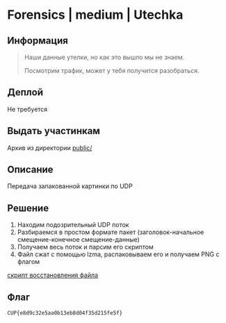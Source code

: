 # Forensics | medium | Utechka

## Информация

>  Наши данные утелки, но как это вышло мы не знаем.
>
>  Посмотрим трафик, может у тебя получится разобраться.
> 

## Деплой

Не требуется

## Выдать участинкам

Архив из директории [public/](public/)

## Описание

Передача запакованной картинки по UDP

## Решение

1. Находим подозрительный UDP поток
2. Разбираемся в простом формате пакет (заголовок-начальное смещение-конечное смещение-данные)
3. Получаем весь поток и парсим его скриптом
4. Файл сжат с помощью lzma, распаковываем его и получаем PNG с флагом

[скрипт восстановления файла](solution/solution.py)

## Флаг

`CUP{e8d9c32e5aa0b13eb8d04f35d215fe5f}`
